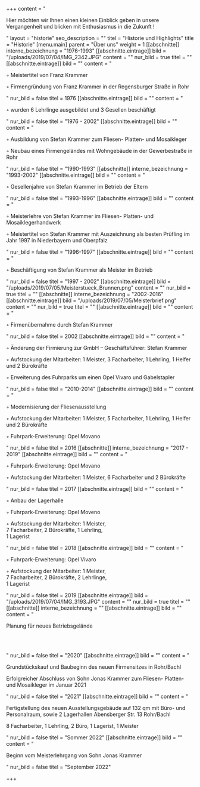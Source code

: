 +++
content = "<p>Hier möchten wir Ihnen einen kleinen Einblick geben in unsere Vergangenheit und blicken mit Enthusiasmus in die Zukunft !</p>"
layout = "historie"
seo_description = ""
titel = "Historie und Highlights"
title = "Historie"
[menu.main]
parent = "Über uns"
weight = 1
[[abschnitte]]
interne_bezeichnung = "1976-1993"
[[abschnitte.eintrage]]
bild = "/uploads/2019/07/04/IMG_2342.JPG"
content = ""
nur_bild = true
titel = ""
[[abschnitte.eintrage]]
bild = ""
content = "<p>◦ Meistertitel von Franz Krammer</p><p>◦ Firmengründung von Franz Krammer in der Regensburger Straße in Rohr</p>"
nur_bild = false
titel = 1976
[[abschnitte.eintrage]]
bild = ""
content = "<p>◦ wurden 6 Lehrlinge ausgebildet und 3 Gesellen beschäftigt</p>"
nur_bild = false
titel = "1976 - 2002"
[[abschnitte.eintrage]]
bild = ""
content = "<p>◦ Ausbildung von Stefan Krammer zum Fliesen- Platten- und Mosaikleger</p><p>◦ Neubau eines Firmengeländes mit Wohngebäude in der Gewerbestraße in Rohr</p>"
nur_bild = false
titel = "1990-1993"
[[abschnitte]]
interne_bezeichnung = "1993-2002"
[[abschnitte.eintrage]]
bild = ""
content = "<p>◦ Gesellenjahre von Stefan Krammer im Betrieb der Eltern</p>"
nur_bild = false
titel = "1993-1996"
[[abschnitte.eintrage]]
bild = ""
content = "<p>◦ Meisterlehre von Stefan Krammer im Fliesen- Platten- und Mosaiklegerhandwerk</p><p>◦ Meistertitel von Stefan Krammer mit Auszeichnung als besten Prüfling im Jahr 1997 in Niederbayern und Oberpfalz</p>"
nur_bild = false
titel = "1996-1997"
[[abschnitte.eintrage]]
bild = ""
content = "<p>◦ Beschäftigung von Stefan Krammer als Meister im Betrieb</p>"
nur_bild = false
titel = "1997 - 2002"
[[abschnitte.eintrage]]
bild = "/uploads/2019/07/05/Meisterstueck_Brunnen.png"
content = ""
nur_bild = true
titel = ""
[[abschnitte]]
interne_bezeichnung = "2002-2016"
[[abschnitte.eintrage]]
bild = "/uploads/2019/07/05/Meisterbrief.png"
content = ""
nur_bild = true
titel = ""
[[abschnitte.eintrage]]
bild = ""
content = "<p>◦ Firmenübernahme durch Stefan Krammer</p>"
nur_bild = false
titel = 2002
[[abschnitte.eintrage]]
bild = ""
content = "<p>◦ Änderung der Firmierung zur GmbH – Geschäftsführer: Stefan Krammer</p><p>◦ Aufstockung der Mitarbeiter: 1 Meister, 3 Facharbeiter, 1 Lehrling, 1 Helfer und 2 Bürokräfte</p><p>◦ Erweiterung des Fuhrparks um einen Opel Vivaro und Gabelstapler</p>"
nur_bild = false
titel = "2010-2014"
[[abschnitte.eintrage]]
bild = ""
content = "<p>◦ Modernisierung der Fliesenausstellung</p><p>◦ Aufstockung der Mitarbeiter: 1 Meister, 5 Facharbeiter, 1 Lehrling, 1 Helfer und 2 Bürokräfte</p><p>◦ Fuhrpark-Erweiterung: Opel Movano</p>"
nur_bild = false
titel = 2016
[[abschnitte]]
interne_bezeichnung = "2017 - 2019"
[[abschnitte.eintrage]]
bild = ""
content = "<p>◦ Fuhrpark-Erweiterung: Opel Movano</p><p>◦ Aufstockung der Mitarbeiter: 1 Meister, 6 Facharbeiter und 2 Bürokräfte</p>"
nur_bild = false
titel = 2017
[[abschnitte.eintrage]]
bild = ""
content = "<p>◦ Anbau der Lagerhalle</p><p>◦ Fuhrpark-Erweiterung: Opel Moveno</p><p>◦ Aufstockung der Mitarbeiter: 1 Meister, <br>7 Facharbeiter, 2 Bürokräfte, 1 Lehrling, <br>1 Lagerist</p>"
nur_bild = false
titel = 2018
[[abschnitte.eintrage]]
bild = ""
content = "<p>◦ Fuhrpark-Erweiterung: Opel Vivaro</p><p>◦ Aufstockung der Mitarbeiter: 1 Meister, <br>7 Facharbeiter, 2 Bürokräfte, 2 Lehrlinge, <br>1 Lagerist</p>"
nur_bild = false
titel = 2019
[[abschnitte.eintrage]]
bild = "/uploads/2019/07/04/IMG_3193.JPG"
content = ""
nur_bild = true
titel = ""
[[abschnitte]]
interne_bezeichnung = ""
[[abschnitte.eintrage]]
bild = ""
content = "<p>Planung für neues Betriebsgelände</p><p><br><br></p>"
nur_bild = false
titel = "2020"
[[abschnitte.eintrage]]
bild = ""
content = "<p>Grundstückskauf und Baubeginn des neuen Firmensitzes in Rohr/Bachl</p><p>Erfolgreicher Abschluss von Sohn Jonas Krammer zum Fliesen- Platten- und Mosaikleger im Januar 2021</p>"
nur_bild = false
titel = "2021"
[[abschnitte.eintrage]]
bild = ""
content = "<p>Fertigstellung des neuen Ausstellungsgebäude auf 132 qm mit Büro- und Personalraum, sowie 2 Lagerhallen Abensberger Str. 13 Rohr/Bachl</p><p>8 Facharbeiter, 1 Lehrling, 2 Büro, 1 Lagerist, 1 Meister</p>"
nur_bild = false
titel = "Sommer 2022"
[[abschnitte.eintrage]]
bild = ""
content = "<p>Beginn vom Meisterlehrgang von Sohn Jonas Krammer</p>"
nur_bild = false
titel = "September 2022"

+++
